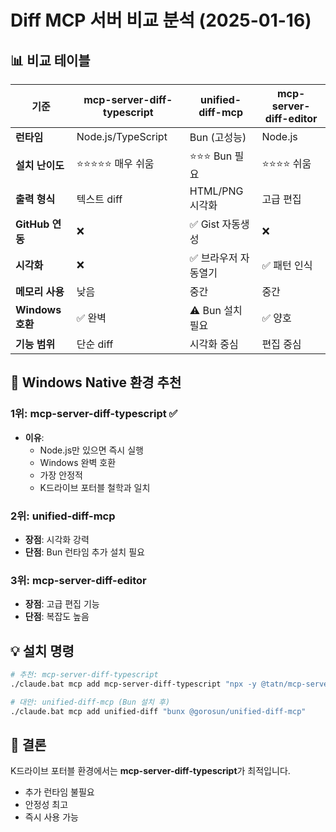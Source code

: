# Diff MCP 서버 비교 분석 (2025-01-16)

## 📊 비교 테이블

| 기준 | mcp-server-diff-typescript | unified-diff-mcp | mcp-server-diff-editor |
|------|---------------------------|------------------|----------------------|
| **런타임** | Node.js/TypeScript | Bun (고성능) | Node.js |
| **설치 난이도** | ⭐⭐⭐⭐⭐ 매우 쉬움 | ⭐⭐⭐ Bun 필요 | ⭐⭐⭐⭐ 쉬움 |
| **출력 형식** | 텍스트 diff | HTML/PNG 시각화 | 고급 편집 |
| **GitHub 연동** | ❌ | ✅ Gist 자동생성 | ❌ |
| **시각화** | ❌ | ✅ 브라우저 자동열기 | ✅ 패턴 인식 |
| **메모리 사용** | 낮음 | 중간 | 중간 |
| **Windows 호환** | ✅ 완벽 | ⚠️ Bun 설치 필요 | ✅ 양호 |
| **기능 범위** | 단순 diff | 시각화 중심 | 편집 중심 |

## 🎯 Windows Native 환경 추천

### 1위: **mcp-server-diff-typescript** ✅
- **이유**: 
  - Node.js만 있으면 즉시 실행
  - Windows 완벽 호환
  - 가장 안정적
  - K드라이브 포터블 철학과 일치
  
### 2위: unified-diff-mcp
- **장점**: 시각화 강력
- **단점**: Bun 런타임 추가 설치 필요

### 3위: mcp-server-diff-editor
- **장점**: 고급 편집 기능
- **단점**: 복잡도 높음

## 💡 설치 명령

```bash
# 추천: mcp-server-diff-typescript
./claude.bat mcp add mcp-server-diff-typescript "npx -y @tatn/mcp-server-diff-typescript"

# 대안: unified-diff-mcp (Bun 설치 후)
./claude.bat mcp add unified-diff "bunx @gorosun/unified-diff-mcp"
```

## 📝 결론
K드라이브 포터블 환경에서는 **mcp-server-diff-typescript**가 최적입니다.
- 추가 런타임 불필요
- 안정성 최고
- 즉시 사용 가능